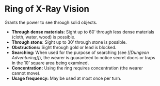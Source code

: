 # Ring of X-Ray Vision

Grants the power to see through solid objects.

- **Through dense materials:** Sight up to 60’ through less dense materials (cloth, water, wood) is possible.
- **Through stone:** Sight up to 30’ through stone is possible.
- **Obstructions:** Sight through gold or lead is blocked.
- **Searching:** When used for the purpose of searching (see *[[Dungeon Adventuring]]*), the wearer is guaranteed to notice secret doors or traps in the 10’ square area being examined.
- **Concentration:** Using the ring requires concentration (the wearer cannot move).
- **Usage frequency:** May be used at most once per turn.